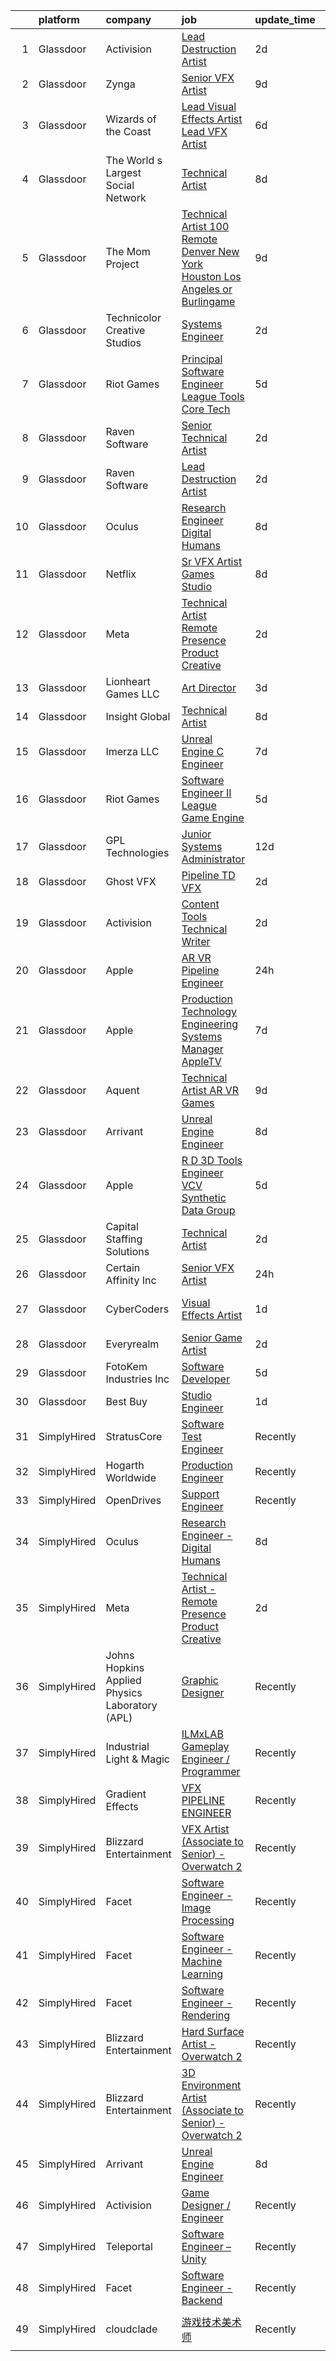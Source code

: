 

|    | platform    | company                                        | job                                                                                                                                                                                                                                                                                                                                                                                                                                                                                                                                                                                                                                                                                                                                                                                                                                                                                                                                                                                                                                                                                                                                                                                                                                                                                                                                                                                                                                                                       | update_time   | location           |
|---:|:------------|:-----------------------------------------------|:--------------------------------------------------------------------------------------------------------------------------------------------------------------------------------------------------------------------------------------------------------------------------------------------------------------------------------------------------------------------------------------------------------------------------------------------------------------------------------------------------------------------------------------------------------------------------------------------------------------------------------------------------------------------------------------------------------------------------------------------------------------------------------------------------------------------------------------------------------------------------------------------------------------------------------------------------------------------------------------------------------------------------------------------------------------------------------------------------------------------------------------------------------------------------------------------------------------------------------------------------------------------------------------------------------------------------------------------------------------------------------------------------------------------------------------------------------------------------|:--------------|:-------------------|
|  1 | Glassdoor   | Activision                                     | [Lead Destruction Artist](https://www.glassdoor.com/partner/jobListing.htm?pos=119&ao=1136043&s=58&guid=00000182f7e0ee5f9221a371c18e977e&src=GD_JOB_AD&t=SR&vt=w&cs=1_dfbc271e&cb=1662016090038&jobListingId=1008101904567&jrtk=3-0-1gbru1rkbjm4j801-1gbru1rkrjcb7800-e8e640fc76d6cf67-)                                                                                                                                                                                                                                                                                                                                                                                                                                                                                                                                                                                                                                                                                                                                                                                                                                                                                                                                                                                                                                                                                                                                                                                  | 2d            | Middleton, WI      |
|  2 | Glassdoor   | Zynga                                          | [Senior VFX Artist](https://www.glassdoor.com/partner/jobListing.htm?pos=125&ao=1136043&s=58&guid=00000182f7e0ee5f9221a371c18e977e&src=GD_JOB_AD&t=SR&vt=w&cs=1_ca3101bd&cb=1662016090038&jobListingId=1008086326565&jrtk=3-0-1gbru1rkbjm4j801-1gbru1rkrjcb7800-69f1496d8a926274-)                                                                                                                                                                                                                                                                                                                                                                                                                                                                                                                                                                                                                                                                                                                                                                                                                                                                                                                                                                                                                                                                                                                                                                                        | 9d            | Chicago, IL        |
|  3 | Glassdoor   | Wizards of the Coast                           | [Lead Visual Effects Artist   Lead VFX Artist](https://www.glassdoor.com/partner/jobListing.htm?pos=121&ao=1136043&s=58&guid=00000182f7e0ee5f9221a371c18e977e&src=GD_JOB_AD&t=SR&vt=w&ea=1&cs=1_d3e750b6&cb=1662016090038&jobListingId=1008093809094&jrtk=3-0-1gbru1rkbjm4j801-1gbru1rkrjcb7800-51b6b1860470191d-)                                                                                                                                                                                                                                                                                                                                                                                                                                                                                                                                                                                                                                                                                                                                                                                                                                                                                                                                                                                                                                                                                                                                                        | 6d            | Renton, WA         |
|  4 | Glassdoor   | The World s Largest Social Network             | [Technical Artist](https://www.glassdoor.com/partner/jobListing.htm?pos=109&ao=1110586&s=58&guid=00000182f7e0ee5f9221a371c18e977e&src=GD_JOB_AD&t=SR&vt=w&ea=1&cs=1_b229cb0a&cb=1662016090036&jobListingId=1008088590383&cpc=334ABAF5D42DC775&jrtk=3-0-1gbru1rkbjm4j801-1gbru1rkrjcb7800-f147dcc1294419ce--6NYlbfkN0DSgjPPcnEdvoK3uuxfISLALE6pB1FR7YSHOr_tSg5_QGIhoz_2VqUepdcKLBLI_zS0AWypoy2BMA95ZVI09ji149TxF1weUrCxuFapVOfkJvJznxMN89s0L4zxQXOCTKoZxUJhzir6xcP2-Hj8i8RVK09lBEkZz_DvRX1qPa3yjvCI8KOBDzP6tMcSiKh-fHy5Xmru2l3i0gmzyOI6y2MzYYKanz3iuGDJeno6v9ULviDCrFfwdhLzxlpUdpMervuHO4nv3jrXc00QqK1WBy9_Jy0v3eHrXR6SqAPKdKTDOUE2newmITnQycUAy4ysEqx-lOVqyu_jYwXa6INWBZTHdBjTnkg-SIOlXM7935OVuk3TwI_baRiNNnRuRT6Goc4TgzfPj_2lSMP2OiNsGkIy1EOANpkRQQSQlXI38eahZ9Pf6tnkqocSEZ7kAc2TCyQTNcNVH_r50umPpK2OMEV7Pu-XxeSWiI5LCvT5hxa3Km2VSwEZemw3pcb3VxHcQe0AJF8LskZxRwVJdqx7qJGY6z141P1aoLBJewqAQKkDw7gqLiYT83mNFH1Wf6i_Sq5VyQkE6QDOOQ%3D%3D)                                                                                                                                                                                                                                                                                                                                                                                                                                                                                                                                   | 8d            | Los Angeles, CA    |
|  5 | Glassdoor   | The Mom Project                                | [Technical Artist  100  Remote  Denver  New York  Houston  Los Angeles  or Burlingame ](https://www.glassdoor.com/partner/jobListing.htm?pos=106&ao=1110586&s=58&guid=00000182f7e0ee5f9221a371c18e977e&src=GD_JOB_AD&t=SR&vt=w&cs=1_453fd310&cb=1662016090036&jobListingId=1008086374102&cpc=C4A69CCDBB3B9599&jrtk=3-0-1gbru1rkbjm4j801-1gbru1rkrjcb7800-def211a1335066d0--6NYlbfkN0BDp_epf89aHDQhKpPegNJQ_ldQpEFZQsM9OcONMGxWx6pU56EKHF58QjVdAUvn2gXbpX5DWfMJNO4kpapWWpE3dw2mRnYK8dMWuRa4JdVCszmjB7tOUk65xjV52BcSMEzn6JL6_0E-7pItqZZBZCKxa7CYYrfTKwGjmwminsvMnwzapH56UNRZoZbHfSN4uRwct35I5gAc8bYXuhtJjdxlNQHkj5Pzh0wPO85C_7cWgGzEQeply_WNhEWy2gzAVsAMLK-yizBLrC1wMLJAHQwdlKM8gbo97HsZJH5qP58jrO_S70VZCnMv--61m4n-kIMYSkLmrP7x46O9bciJkEgWRM-IVK12jxPID7qKPxH6vlbOW-ISOoQdZTZysnsv52pv6wSrsF2hBPxsrFI7r0f8E_cXzbPnKhHNb-2gr0iv4xdxQb5Ea_ELyouskr5iRZ4Xx8npjFsoU7oky7okzbGRJFs-n2GDdYO_R0UZ3Dgv9Nq18jeHmutfbsFXEKDSQTI_QLKCldjOLmsMjcR-EssjUPIKEBn2m4trz8WkwEfiXQ3XpGtcDjbwFhCz6D99z-g%3D)                                                                                                                                                                                                                                                                                                                                                                                                                                                                                 | 9d            | Houston, TX        |
|  6 | Glassdoor   | Technicolor Creative Studios                   | [Systems Engineer](https://www.glassdoor.com/partner/jobListing.htm?pos=120&ao=1136043&s=58&guid=00000182f7e0ee5f9221a371c18e977e&src=GD_JOB_AD&t=SR&vt=w&cs=1_22705d90&cb=1662016090038&jobListingId=1008102704048&jrtk=3-0-1gbru1rkbjm4j801-1gbru1rkrjcb7800-c432b86d3dee0af1-)                                                                                                                                                                                                                                                                                                                                                                                                                                                                                                                                                                                                                                                                                                                                                                                                                                                                                                                                                                                                                                                                                                                                                                                         | 2d            | Chicago, IL        |
|  7 | Glassdoor   | Riot Games                                     | [Principal Software Engineer   League  Tools Core Tech](https://www.glassdoor.com/partner/jobListing.htm?pos=129&ao=1136043&s=58&guid=00000182f7e0ee5f9221a371c18e977e&src=GD_JOB_AD&t=SR&vt=w&ea=1&cs=1_99726803&cb=1662016090042&jobListingId=1008097189664&jrtk=3-0-1gbru1rkbjm4j801-1gbru1rkrjcb7800-e645645b04cd1c82-)                                                                                                                                                                                                                                                                                                                                                                                                                                                                                                                                                                                                                                                                                                                                                                                                                                                                                                                                                                                                                                                                                                                                               | 5d            | Los Angeles, CA    |
|  8 | Glassdoor   | Raven Software                                 | [Senior Technical Artist](https://www.glassdoor.com/partner/jobListing.htm?pos=128&ao=1136043&s=58&guid=00000182f7e0ee5f9221a371c18e977e&src=GD_JOB_AD&t=SR&vt=w&cs=1_fdd64a23&cb=1662016090042&jobListingId=1008100457562&jrtk=3-0-1gbru1rkbjm4j801-1gbru1rkrjcb7800-defb5e213b2b9270-)                                                                                                                                                                                                                                                                                                                                                                                                                                                                                                                                                                                                                                                                                                                                                                                                                                                                                                                                                                                                                                                                                                                                                                                  | 2d            | Middleton, WI      |
|  9 | Glassdoor   | Raven Software                                 | [Lead Destruction Artist](https://www.glassdoor.com/partner/jobListing.htm?pos=124&ao=1136043&s=58&guid=00000182f7e0ee5f9221a371c18e977e&src=GD_JOB_AD&t=SR&vt=w&cs=1_58138b39&cb=1662016090038&jobListingId=1008102114298&jrtk=3-0-1gbru1rkbjm4j801-1gbru1rkrjcb7800-a56fb31eeea0c047-)                                                                                                                                                                                                                                                                                                                                                                                                                                                                                                                                                                                                                                                                                                                                                                                                                                                                                                                                                                                                                                                                                                                                                                                  | 2d            | Middleton, WI      |
| 10 | Glassdoor   | Oculus                                         | [Research Engineer   Digital Humans](https://www.glassdoor.com/partner/jobListing.htm?pos=104&ao=1110586&s=58&guid=00000182f7e0ee5f9221a371c18e977e&src=GD_JOB_AD&t=SR&vt=w&cs=1_b42d47ac&cb=1662016090035&jobListingId=1008089729839&cpc=2CAED5C921A5F994&jrtk=3-0-1gbru1rkbjm4j801-1gbru1rkrjcb7800-1170e5d7079d50e6--6NYlbfkN0DYl4UJW4r1Vl7FEn6T9F-rD9lpC-0oMJVSiWjK_MGUd8e8cHXcpv6KPyjLHZEfqkV4p65aMquXS_Tha0gFEDxZOnAV11vEqSToC59802VSRlDBaKEMchypUM2VtA7u5cIiOei95uzPArMQ5T1ZiEEvzbMwVVSLT6eOjxuTzllhC1NNapf7Iseb0cQxJqEQuv9O-Fd0RfftfdEqGHIr28cQUmAd87D65t75R6JTMyk-k1sJVgZoCoAaz36ELq-5E6SCczAr7w3hAu7TCvFuleMjZrtGkTLvD4TB4gUV8lKcoFWcd5ulyBxnzfsDyNqSv5KMZA30j2i4oGZilBbb2bkaozQMoS1PYsxBezf5nfjtdlhyj8mpqvkljNsIS-e-xo0-2Xbh3UWQDEDN2KDOPkZkLl1LKVZWAIPQOGTj2xgvU1dyyDC238s6PYZMVVMd0H591o8jo3iRvVas5XTBffMc9yIs_1xAYeetkYeT6op7M0IrzhBb3Ous7i8sheqxLzejIgfpRjhNfq00DWEilmkpNKXaVuwvpksegLCRviUZfZCgMYRp__bUBrUxkLMKIV6khOxzuMDPUF-hitoR4awdENRKAmoBVwj6LvISI-BYDF8vDt4e-XiaeYykBSOVZm2T1R1hoIOApS3c8pveTUuaF_LE0_46LWCWFoZw5T22x6Q7J-8KXwcLT14nECUmGvhGLj1KpEaHOizp6N40zKPx2CIhcTC3o6-sKnz_ZYUFcvBl-wvsusK1SV612go0r9-tmXvqru8cWF0pboyIX0_7ZtNgRl50G0LE6YfhL2uuKJYO7fsgz415qqPEajSi00NRzk75AjEhs7g2AIayOhylsHXRc_avPJFkgYme5LwFeSwBn2isYfDwv9Nl2P9F0aXPaZ39M7xJznVbMoLlQBh1t8LrQDHv_DaC1Sx6Su4gX7FwTf8f4eMaJGEQAxJerQBQIpai9KqOapWKJP6x-a0KEp6asDU0EQw0sBV04xqNKF-HfmaTDfr8ksS2N6VbF_9A4seImSN5HaWC1MvNrSURDEJuZfHAWonlDCYEwaNavGQzfwE789yR)                  | 8d            | Sausalito, CA      |
| 11 | Glassdoor   | Netflix                                        | [Sr  VFX Artist   Games Studio](https://www.glassdoor.com/partner/jobListing.htm?pos=114&ao=1136043&s=58&guid=00000182f7e0ee5f9221a371c18e977e&src=GD_JOB_AD&t=SR&vt=w&cs=1_fb1518c3&cb=1662016090037&jobListingId=1008089697723&jrtk=3-0-1gbru1rkbjm4j801-1gbru1rkrjcb7800-164c32bbb8b126c1-)                                                                                                                                                                                                                                                                                                                                                                                                                                                                                                                                                                                                                                                                                                                                                                                                                                                                                                                                                                                                                                                                                                                                                                            | 8d            | Remote             |
| 12 | Glassdoor   | Meta                                           | [Technical Artist   Remote Presence Product Creative](https://www.glassdoor.com/partner/jobListing.htm?pos=108&ao=1110586&s=58&guid=00000182f7e0ee5f9221a371c18e977e&src=GD_JOB_AD&t=SR&vt=w&cs=1_17baa192&cb=1662016090036&jobListingId=1008101171105&cpc=F41FEAB56D215062&jrtk=3-0-1gbru1rkbjm4j801-1gbru1rkrjcb7800-85467b230cdb1f12--6NYlbfkN0DYl4UJW4r1Vl7FEn6T9F-rD9lpC-0oMJVSiWjK_MGUd8e8cHXcpv6KPyjLHZEfqkUqQ3MUZpLff_3c0NCOOAZfaaadDCk6VInjisDfU2K-59ShlDbp3VlJNHySlmqBD-U2eTsVMZDd-pjKhVEqyrrRF1i1GL51CwZw25K3ERkALNiJlucmfi0pTVRmXosyZT7Yea3Fjn7zFSYTcx9HkFrKMRpfHLCbJp0_TNBdO4ZssKpmxjSdK_DLGqnY3bKw0ihDFLmiNxOLSQLoEjO5evYkkcX92Y-f4mC9YL82O7SowawO4DQfKIwdN8sdwsNlONaM-X7L2wbn8xVdDDTwgXkRHg1shPDya7ChrpvsgU3WW5T7K8VKtn3Q82OMZVFnLcQyQXoRRVzgBA3a8yui9GkcDR31-vISEeMU1MAFlmvckiK2fAldY_or0P2C3AKSmTuVAN64zJvSEcYMbWipMdGaJRAoi9zUcpQvmym27njB0uXWbJw3IF3VUUjpRA9Qrik_aZQdZbaRp4TsLaRAsfjC5RG0Phmzw5TIbZac6DoIBeIAGr4_h751SKYXuQ8cyeQ71r5sDy8WLx430pbZdJ2A3jrfTfVaz9bfup5ex78PsEC6CO05r6pHET2wXd0B2_EZ2JEqVBGiX2olaYyO3DWIdtJPevE6HZJxFl4WdSpX_lf6cANFJqDbWgrh8Rio7sJAQIM0zEPKzftewK_6fUbpYc1iJNhljDiGNrfoSEUbQsTg_-nFsxrnI-InCPMy1XkV82x9d06OESsLEsOTq5Z0AhUg5U2ZHUWo599J39iSpObnDx0PJWnDucX30_weZhj7GwDuUtqBlG06F_mJteagylQsuYwJ9yQdsStfvhgJYieEcD-5aSTNLDM_UJD3cla14hU2YhYIAchGZB2DQvfykVGh7xVXyMbGWdFSk8U3-4tjOYZlsFLDoEbnT6jbZjZDsz5a8AIM7aArlGKnmlkMAlzm9_nTSGEaV1lXOzNzsmz0aEo1aqpRTbKg085i5CuSXraSi9oxmWakIB5_MHdurhOHKSBStf7Yrg5J8eml2IQAVRA9UOb7) | 2d            | Remote             |
| 13 | Glassdoor   | Lionheart Games  LLC                           | [Art Director](https://www.glassdoor.com/partner/jobListing.htm?pos=130&ao=1136043&s=58&guid=00000182f7e0ee5f9221a371c18e977e&src=GD_JOB_AD&t=SR&vt=w&ea=1&cs=1_a456b87b&cb=1662016090042&jobListingId=1008098999030&jrtk=3-0-1gbru1rkbjm4j801-1gbru1rkrjcb7800-17046921e110a5c4-)                                                                                                                                                                                                                                                                                                                                                                                                                                                                                                                                                                                                                                                                                                                                                                                                                                                                                                                                                                                                                                                                                                                                                                                        | 3d            | Atlanta, GA        |
| 14 | Glassdoor   | Insight Global                                 | [Technical Artist](https://www.glassdoor.com/partner/jobListing.htm?pos=110&ao=1110586&s=58&guid=00000182f7e0ee5f9221a371c18e977e&src=GD_JOB_AD&t=SR&vt=w&ea=1&cs=1_7ff66418&cb=1662016090037&jobListingId=1008089017679&cpc=C4A69CCDBB3B9599&jrtk=3-0-1gbru1rkbjm4j801-1gbru1rkrjcb7800-a7fbde667ab2a6fc--6NYlbfkN0BKkHZu3wF05EeDimN_p6sYpKCMArvwa95YdH7UpkaBCuXZAtggzO9lGKJZ-EjBDGEdbzM3gPxmlHuICIvOs2FJwMgv4uDhyZtWA_QXg6qexwF2Un89w_ZzG1o_phHsJbMCWJ0eaglmcYnIpDVJcUYPOdMFv_0U6dWcDoK4LiIZ9RnNRVmPJZ3cBoofKbpM5IpKCsn7-cmhpN7aeS0Lbn3hsZqQbC_rhQnAB-ox1vsSusJxabvTItfHfMnkh0L76O2WaYh80iqashdinu1KIp5bjNvcWpGTaWopilG261xy1y3qDT2n2OqQY5YrvO1rja-Z5CGkPqJdOQ0Mo6jJFAhUFj9E1Fe_iWQuBDPv57GZnQqozHHEsQwY4Uq6OQwYk9Sf8wSUcOIqoTbQyQegmnfKvu5ZBBI5F6cwaIaIbJ_OcICbsA63SgSzlZKQJ26pUlHR4R8Rh0Q-0dO3sVTwLJK7GBgsLzDEdklgCjyptc3MtQF8yTa4oKWa)                                                                                                                                                                                                                                                                                                                                                                                                                                                                                                                                                                                                                               | 8d            | Remote             |
| 15 | Glassdoor   | Imerza  LLC                                    | [Unreal Engine   C   Engineer](https://www.glassdoor.com/partner/jobListing.htm?pos=117&ao=1136043&s=58&guid=00000182f7e0ee5f9221a371c18e977e&src=GD_JOB_AD&t=SR&vt=w&ea=1&cs=1_a237cfb1&cb=1662016090037&jobListingId=1008090084789&jrtk=3-0-1gbru1rkbjm4j801-1gbru1rkrjcb7800-e62b0dd0d8193292-)                                                                                                                                                                                                                                                                                                                                                                                                                                                                                                                                                                                                                                                                                                                                                                                                                                                                                                                                                                                                                                                                                                                                                                        | 7d            | Remote             |
| 16 | Glassdoor   | Riot Games                                     | [Software Engineer II   League  Game Engine](https://www.glassdoor.com/partner/jobListing.htm?pos=123&ao=1136043&s=58&guid=00000182f7e0ee5f9221a371c18e977e&src=GD_JOB_AD&t=SR&vt=w&ea=1&cs=1_3001a7a3&cb=1662016090038&jobListingId=1008097189615&jrtk=3-0-1gbru1rkbjm4j801-1gbru1rkrjcb7800-b1da94d861c8e078-)                                                                                                                                                                                                                                                                                                                                                                                                                                                                                                                                                                                                                                                                                                                                                                                                                                                                                                                                                                                                                                                                                                                                                          | 5d            | Los Angeles, CA    |
| 17 | Glassdoor   | GPL Technologies                               | [Junior Systems Administrator](https://www.glassdoor.com/partner/jobListing.htm?pos=127&ao=1136043&s=58&guid=00000182f7e0ee5f9221a371c18e977e&src=GD_JOB_AD&t=SR&vt=w&ea=1&cs=1_67af6f39&cb=1662016090042&jobListingId=1008082256159&jrtk=3-0-1gbru1rkbjm4j801-1gbru1rkrjcb7800-9880634bcb615ef1-)                                                                                                                                                                                                                                                                                                                                                                                                                                                                                                                                                                                                                                                                                                                                                                                                                                                                                                                                                                                                                                                                                                                                                                        | 12d           | New York, NY       |
| 18 | Glassdoor   | Ghost VFX                                      | [Pipeline TD  VFX ](https://www.glassdoor.com/partner/jobListing.htm?pos=122&ao=1136043&s=58&guid=00000182f7e0ee5f9221a371c18e977e&src=GD_JOB_AD&t=SR&vt=w&ea=1&cs=1_b3494462&cb=1662016090038&jobListingId=1008102571086&jrtk=3-0-1gbru1rkbjm4j801-1gbru1rkrjcb7800-2fcae1dd80b279d3-)                                                                                                                                                                                                                                                                                                                                                                                                                                                                                                                                                                                                                                                                                                                                                                                                                                                                                                                                                                                                                                                                                                                                                                                   | 2d            | Burbank, CA        |
| 19 | Glassdoor   | Activision                                     | [Content Tools Technical Writer](https://www.glassdoor.com/partner/jobListing.htm?pos=116&ao=1136043&s=58&guid=00000182f7e0ee5f9221a371c18e977e&src=GD_JOB_AD&t=SR&vt=w&cs=1_ff36e5e9&cb=1662016090037&jobListingId=1008102725720&jrtk=3-0-1gbru1rkbjm4j801-1gbru1rkrjcb7800-676b2ac91bf4d530-)                                                                                                                                                                                                                                                                                                                                                                                                                                                                                                                                                                                                                                                                                                                                                                                                                                                                                                                                                                                                                                                                                                                                                                           | 2d            | Woodland Hills, CA |
| 20 | Glassdoor   | Apple                                          | [AR VR Pipeline Engineer](https://www.glassdoor.com/partner/jobListing.htm?pos=102&ao=1110586&s=58&guid=00000182f7e0ee5f9221a371c18e977e&src=GD_JOB_AD&t=SR&vt=w&cs=1_bc50a3ed&cb=1662016090035&jobListingId=1008105396645&cpc=AC285F3A3ECA6BB0&jrtk=3-0-1gbru1rkbjm4j801-1gbru1rkrjcb7800-c9ac99f385a34465--6NYlbfkN0BvKrLyj5gPmtZO9T8euul8TCxuuKNOtzRJOomxnwSEodTz2Bc-sPZlbtkML8D-m4rJEUgS2vPkgOVI7njqcyrxX869DpGye6ixWwn10iahY1e7v0vW0_yEUbkFwIQL54u2pH-wLan3uP1QN0-cDeLNaBnyjyJWVWVGubk5DmRA8ADd2vlFjq3KFafKSkKisBHiPL2TXzuR0rkboqjGtEzykAxwPjdF4nDe4kepVoHaWGofpspfYQxPtoKPY_4vya5W2RkKpQUbbjG8StGTmlDhk7d4BN8Qzsj4mbhfoEnXStBFRZbTfqk0cm1x28Pb59tk5tuqQE_j56hJ3rGCR7UBecH6UhXfEhh6dN8aTuw3zYXnMPSepy020OOWk_91L1CIlpNAtAwFymowD1fPSjlGkx7q8gKGcIA4D3ihq8WwzDOQ5Y-59iZweThsIyzO6DCYrPEsq7IXV9msusv7btVItkZ46MFcYq9NgJJ3XQjC36K3opcQyxjJUdWo8H4Bmlt3ZfmZ25whJAEoLaXn6grZGmf6dxW6PoufB-wL3JSGBdaYVS1sxBnZLwPgoGLxAkD8Gy6wn8YCzGL16mpHYjNBWMl8S2TAPI09WI399fGnwyZBhBTpx9f6dqTYwar70Ucip_xHLnQPfDw4DE0cyN5bi2rqSNDCubtx7bhPxiEpdBvP7YNCezH9Lty_mXoQUro8RhnZF8kQxxA0yjDDB-UkwUiYF0DGqvuvUN9m0M3Xj5DfCGT-3BH_B7pnoy7s7PcdgUT46JptSWbg7IvemGq6z4GWXyGmzisso5fNeVgfLsE0Nazyu_QxzGZtOnf6jN4MLZuMIysVk96cVcvamFTdI9TlD7SdXUSx2aS8rXv975IpVAKB_viYxkhM9y8bX-0eDo97-r4RZaEsKmtqoKc-JnPShu6ve5xJVKm7pvq2wqXSKTfkju3PitUgql1FIBc%3D)                                                                                                                                               | 24h           | Boulder, CO        |
| 21 | Glassdoor   | Apple                                          | [Production Technology Engineering Systems Manager  AppleTV ](https://www.glassdoor.com/partner/jobListing.htm?pos=111&ao=1110586&s=58&guid=00000182f7e0ee5f9221a371c18e977e&src=GD_JOB_AD&t=SR&vt=w&cs=1_3a17ff78&cb=1662016090037&jobListingId=1008092500974&cpc=654405A9B1E0A9F5&jrtk=3-0-1gbru1rkbjm4j801-1gbru1rkrjcb7800-7cd3791c1d3fc070--6NYlbfkN0BvKrLyj5gPmtZO9T8euul8TCxuuKNOtzRJOomxnwSEodTz2Bc-sPZl29JElYHfcoRnwepFh6bXf-lKZXyeWBmihC8bzkTPvJ4z27h_nudgt_UCKGNv2y5SMftjZoJ1klMQ-GtKdW2xz_n9jUzADIxDRGq3SU4rULh_3dWurRGtyZMhxmoThkFnQeY0TPNmbM4FdCR8utCm9QD5foJapnIl_AT-WMJYf73q3oHGrjbNAc-blk_AO7E2xE57Ijwp68ztGI0nHRm7JkMqCFMo-VNR-NSQUr1UIxGMf2O-PZFF7wPlhG6lJ8LU7VUXQHeqfV3n6l8LzJlGEInFAvgcxZK_7mUL8W8TwoICtawhPQJg2V1iuT-7Yl9J6ySEbgfbnQsAIseVbBvG-3nU-aSzgL0Rb3ImvnW59udXSVlraABiU0_hupru4RkDyP7_qoSKBBsvJVotKV_lNBKM06J8HWzm-FmkI4OLidf6P9vDuDamNV3H-SQ2-lTGSVvrveQmacuHVMRsmDGgsxtDVxpzCQLoGwN_e7athBbblsch4w3HZkSWIr__s1vKefxlBYUS2nrWd38uQNTzX22_sX83vNexQ4MtFkNuDeaaVjcYWGWODDrDH4oa1dHgTfqXW8nKvjGSqi76y3uOMQVIJ1rpYKbDJwDkcejiTDcYhU_M90HzTFKsbJjeugoNuJTrL9hpm7oZtrECxgcTS8XxZIuxjjHZJgHKBrM7hqHQV8twt2Xgzg45v11Fu8OxPzafiuBo1TP4gagSX85jghHI2EWY1i39_hmEu86d-RXjhKi4vS2QLN1-v5B1GgSK-3gk4E86vMZOfhIkXpsETbGRTRQWKI3hVWs0Ka1aWerxcSrj59HMlH58J7XDFnjX7wn2QECKVghoxuiy3lnopLywmscoulzTnjFqq717JRO8Mww7v7NBETsEcnX-k77XKei1Vd8uBRfc8ndYqXx3ATnzYyt2h_NuF5mBqB8Ssho4EYrdUFJ4dQ%3D%3D)                                                             | 7d            | Culver City, CA    |
| 22 | Glassdoor   | Aquent                                         | [Technical Artist   AR   VR   Games](https://www.glassdoor.com/partner/jobListing.htm?pos=113&ao=1110586&s=58&guid=00000182f7e0ee5f9221a371c18e977e&src=GD_JOB_AD&t=SR&vt=w&cs=1_c1180531&cb=1662016090037&jobListingId=1008086772700&cpc=3BA4CE39D5B5DEF5&jrtk=3-0-1gbru1rkbjm4j801-1gbru1rkrjcb7800-805c6dc44424477d--6NYlbfkN0DMrcEu7yrtATojKJA7cEzGQ3FdRGWLh0CZQInL4ECGI9gD0Wolx9R2v-Aex0-GK04kX544nbyaW8s9dJMvki_EvMa9Eu9YOZ67GwZDVQ-SrtZz4RE7f7IMD1UDg3oTKhtW5cUM0rLbsBONJC7MU7sMEoupUWqvRo1LSy8_VR_X0FSlEe7Am3__cBpStDSXfGEYxA87PKNJqAJQvgbujB7YyGAHUEfc-qoFdTeSU3-9FZi-bEg9o6lzKWOa9PQXmUjiVxQZRi8CM5KBKpocdWxfe2npyQgxmVDhra9-a1LQNyRYRsjsl_OGIUVan0133uSnjirOb-DaKldLnFhd1MT72konad05C5eZFVcK9EYXfO96E1iZHvlAfCrULan8_lXiskHCPjTCPeErf1DFTTD8vDyX86uNV49nO1ihzeuH-vnblOzj9MzQTmByc4hau9U%3D)                                                                                                                                                                                                                                                                                                                                                                                                                                                                                                                                                                                                                                                                    | 9d            | Denver, CO         |
| 23 | Glassdoor   | Arrivant                                       | [Unreal Engine Engineer](https://www.glassdoor.com/partner/jobListing.htm?pos=101&ao=1110586&s=58&guid=00000182f7e0ee5f9221a371c18e977e&src=GD_JOB_AD&t=SR&vt=w&ea=1&cs=1_8ce5712b&cb=1662016090035&jobListingId=1008089802825&cpc=6A22310A23505C64&jrtk=3-0-1gbru1rkbjm4j801-1gbru1rkrjcb7800-e5217a312dbf1f02--6NYlbfkN0DSgjPPcnEdvoK3uuxfISLALE6pB1FR7YSHOr_tSg5_QCn410VK5Ds4bQGcKtrI54-qYzWIzv5NJktXftqy8THeu3kw2y1ZXJJCQPvuQX0JTWIj6-QFbOlGSdn-436E-Z4V0FA4BnNAx_k4fyA4im-CLpqIae37JPEZYCNJ-RNTR3pjB_aoZ74GIwpFRkAx2Cet9Lj8Wl-x7jfAyg7KkS-gY0_Q_3RMFsXCS9gHVWWkyDpvPWBoKFVhiG9fIlU74gadXT75GprkYl1PlSDMuwtqfp3CAG2ALYvE4CN31BuYWFNc-PGboWrpyHbh0sMwOQH4ambdRswGptnZfo_0JTkDHHYiI9pwfIEnJOIx9S46KTmjB7J-aZQbfIcN2hDHgjcE1PGomEcQPoO-dqSR-jKLFneYAPBJ4dYP49h3Djze30MaMDroYD9sZ6N1O1qOKFLh23Q-_VFKvnq6FaKAr6tZzUozbsoGSHfXCsko_9yLPK0hjYQ8oVilt6oyo5zbbYlWn-QiayqAJwDfzl7TyIKiigK_lkAVwSC7G27qC-PcEXFlv_ADwpsni5NpbwUwBAA%3D)                                                                                                                                                                                                                                                                                                                                                                                                                                                                                                                                           | 8d            | Los Angeles, CA    |
| 24 | Glassdoor   | Apple                                          | [R D 3D Tools Engineer  VCV Synthetic Data Group](https://www.glassdoor.com/partner/jobListing.htm?pos=107&ao=1110586&s=58&guid=00000182f7e0ee5f9221a371c18e977e&src=GD_JOB_AD&t=SR&vt=w&cs=1_ba3dc592&cb=1662016090036&jobListingId=1008095803089&cpc=654405A9B1E0A9F5&jrtk=3-0-1gbru1rkbjm4j801-1gbru1rkrjcb7800-71e1d8c9e0a54c6e--6NYlbfkN0BvKrLyj5gPmtZO9T8euul8TCxuuKNOtzRJOomxnwSEodTz2Bc-sPZlz8WNnvX-SLl1mwZlSYzalv-iwLnvKCYAL5w1Iw0BV92qz43mmRRnoT9Bofh8GYQ34IdsZyHq3FSwzXYfYJTmtO0TVdB-892AaFd98e2sBjeXGF8QXzLyRPCEjqKN62HpaW0igjA5g3M17ddzzA4uiqphAHkpoQ_sN4rzwU-vYHd27cW70_bvCnLTbWBVRyldD3ax-Rqp4FqYTlRwu_yra3vEr1j5Sh5T-QrcmTGRkYKL6KyewyiuMSiyFmsj7L2nWJ1aW3lzqxE65zmLIDgEuGT3efpeegAfVs8ymaaQv3WA85hMxhLlrx8s9z-LDhh1ibdPfGu4tTNvA_hPwTbrvUmRmzbOD88Pmp0R_ST9RPzloUIlVFiaNvw8o0sWampT-98ceQoZGqnNuQ25R1YCoZ24WBUrMma7g8AxUDsiM-H6EHZAudzhEvUAY2PasAxOxJqAs_8ro0IplYC-c5eQqzd0vnKcgUcfI9JGXwp3-kDhe9F0y2xd7IfriEqApZiACQKWWqdmU7MGQP8SexLjJcLocXSgdrBpnBmC7ydp4piYR51u8q5rEJYaUTWniz6UEzYPV8NAmx-f0kuUNTmdE8PaXOytht3fXOaVcVpXh_8vvfBoolcOxdAqie2Pr_a43ob8kodoVqmA3FjIUnz6RgwKLlun2M_ppXuRVLgJEtbETzWrD-aI8Woj8YrUff5PNC3DoFzM-EnH84VG764pbNf5Z67J15VdsctuTC0Ras36nl5-qF1x72ScIx1Osx4ZCsxTHi9ffPlhLNB_WRPBsCw44Gq4heztFvCf8WS8eGso2Zt56oFvwC4hSJFkqLcmys7VRECobe0-CC2WO1MNo2Ltxp0VeZxTCh8gjWv82dZIOLSWSDQB5Q_HX-5Y30ccCNHLTyOvV-pBvJbRiEuuV1tmcm4_Cp_5tqKeHXuc5E8%3D)                                                                                       | 5d            | Seattle, WA        |
| 25 | Glassdoor   | Capital Staffing Solutions                     | [Technical Artist](https://www.glassdoor.com/partner/jobListing.htm?pos=112&ao=1110586&s=58&guid=00000182f7e0ee5f9221a371c18e977e&src=GD_JOB_AD&t=SR&vt=w&ea=1&cs=1_60b0f94c&cb=1662016090037&jobListingId=1008101520909&cpc=8795CF9063CD573D&jrtk=3-0-1gbru1rkbjm4j801-1gbru1rkrjcb7800-2594772f1889edda--6NYlbfkN0AHXq2vAVwR3IH7wgnTMdWCa3HguypIXx0DFudX-u0zu6XSU0N9gDGCMsnO9yvyAfN7z4WSmhge0rgvcX5d_W3PRhg5OOYFYOWXoEsZH8946wWUVcCTpPDayghY0BitPSojQogVse2UrV1JirFDsqSzBMjkhpQkjk1QuxNfjBHinuCB-fwxfD1HUw5MAk93Np19VzYCmcYCL_IDFc98oUuQ313PJNhuXBkqBE6Pwk-fpHgEV0rx3AXaFhxT3gGjxWKp_wXbm1mxsK-ZRRAQfSbM_GN2BgJCRP-hy3NF3KfwOqq3hXMRtxwbuyNDuHJu7zxNIZeZAgMrAA91fLDEpsN4HfUGh2ZDz39B7U1vNuosfUrXHUu8pNbejn6SY8h6W8q0kwvq_GYiWr6hybistpHfYxrf1V_9ZCR1Gl1kGjX88TPmTDiA-BGR5KpK4Nr-QnC85ALajTo3TAoCzgcj1IWi7h7CVYrGvV-z0B8IeOxjpKpBw7po9gj_)                                                                                                                                                                                                                                                                                                                                                                                                                                                                                                                                                                                                                               | 2d            | New York, NY       |
| 26 | Glassdoor   | Certain Affinity  Inc                          | [Senior VFX Artist](https://www.glassdoor.com/partner/jobListing.htm?pos=118&ao=1136043&s=58&guid=00000182f7e0ee5f9221a371c18e977e&src=GD_JOB_AD&t=SR&vt=w&cs=1_407affb1&cb=1662016090037&jobListingId=1008107452375&jrtk=3-0-1gbru1rkbjm4j801-1gbru1rkrjcb7800-8aef51458d8bbf51-)                                                                                                                                                                                                                                                                                                                                                                                                                                                                                                                                                                                                                                                                                                                                                                                                                                                                                                                                                                                                                                                                                                                                                                                        | 24h           | Remote             |
| 27 | Glassdoor   | CyberCoders                                    | [Visual Effects Artist](https://www.glassdoor.com/partner/jobListing.htm?pos=105&ao=1110586&s=58&guid=00000182f7e0ee5f9221a371c18e977e&src=GD_JOB_AD&t=SR&vt=w&ea=1&cs=1_d19c9839&cb=1662016090036&jobListingId=1008104557032&cpc=C4A69CCDBB3B9599&jrtk=3-0-1gbru1rkbjm4j801-1gbru1rkrjcb7800-1998f560361b209f--6NYlbfkN0CpFJQzrgRR8WqXWK1qKKEqALWJw739KlKqr2H-MSI4eoBlI4EFrmor2FYZMP3muM2_qjxn6QbR6H1tzv79vL7_ZCjaCzAR_1_8yVX9eZUd0mEphjg6Qw9YzCdm5Dkqqm6C6pSGWqh8tZO386dINFQoJ1dtID_lcF1Pl_WllKaVSf5v0glpm8kNhBdo5Pl2C8p1kaTi1bmvoxugNUmPI0fjrT-MQjYzlWvHbKlkuXszD9hQGTb6M_WA97R0QOSoIvkUdsjafaBCZPFBDpMdxrTm3sJc6OLm8M32N-0k88qMPK6is7IYOTbED1Gk7fn5WBFjUzN8GdC8pzEOx3SiaByy8Gt7Hrak10nzExyPxnSL9qXC-jbwgDY2WXUdboExIcVaO_Mhd_EWQ8z2voYtoN4cEZ3ltmbL-bImHHTGOB8rt7OL_PDVvk6wani4oSZsC-W5dzmxrLtxCGDnx0jBCKh9-u4dPxhcGi2eHpXedCRQSLWLu1yMTEfow4sbHgx6jlIbUJWx8dzISukcHyVYCUdkpXH9hqtkBeQnCYCdpciUV5Bv6EmOej79R1YsTL75nynJyR3lPziGf070LEbNpZBiSaasY3dQJulnTdmma2yeU4W_93sQ_h9T8-c7jS-JwITCCtTdFJGsYC5Gu2dJihphy4D32kIxYFfGCu25wJD4EKOcX_-wZKc8_JUovyP1S5axljPbjfwv9r-ZMFXy1yj3tc0xBMNAyOtM5iXZQUCD707wydE6SrV6w32U0MJXFlGf2MtfEHQxdppwJGAyhdcryUzRIwRdOZLjf_xQat9C8U1sBiwnwlf8SLzU44rUtR0rZiLzXH4gZaSSI7o-1evWHyg-SseHjdNfEAUN2IDMCwdqHPXuWXjCLFPlbWeXL6LLuGEnVkr-Irl1vLBh_SfWfx9ekUBWul8Ud7qGBq8EteY8_5t4jDeTcXjjPjjwvgIe2ePSajxWVYc9_nhlemQF)                                                                                                                          | 1d            | Los Angeles, CA    |
| 28 | Glassdoor   | Everyrealm                                     | [Senior Game Artist](https://www.glassdoor.com/partner/jobListing.htm?pos=126&ao=1136043&s=58&guid=00000182f7e0ee5f9221a371c18e977e&src=GD_JOB_AD&t=SR&vt=w&ea=1&cs=1_925e7cb3&cb=1662016090042&jobListingId=1008101956724&jrtk=3-0-1gbru1rkbjm4j801-1gbru1rkrjcb7800-b26474791e42bdb6-)                                                                                                                                                                                                                                                                                                                                                                                                                                                                                                                                                                                                                                                                                                                                                                                                                                                                                                                                                                                                                                                                                                                                                                                  | 2d            | Remote             |
| 29 | Glassdoor   | FotoKem Industries  Inc                        | [Software Developer](https://www.glassdoor.com/partner/jobListing.htm?pos=103&ao=1110586&s=58&guid=00000182f7e0ee5f9221a371c18e977e&src=GD_JOB_AD&t=SR&vt=w&ea=1&cs=1_8c65b339&cb=1662016090035&jobListingId=1008097693181&cpc=B101C867B3EF2D75&jrtk=3-0-1gbru1rkbjm4j801-1gbru1rkrjcb7800-054f91fed2e5d212--6NYlbfkN0C-_Nk7Usl_1J2NY8w4_evn42ebA2gcVV_8-SeR6TUObqAr62M1qrZuaKejzl0k0dk_PBloJ1voZ6Oml3MU34oRXAE5zvmfOJQbCDOA7t2bKYvek6nVAzpVZZf9YtmwOVUp45zU208-aFMjqGtrYSUs1DKf9MNOEaJZn09dEBCbb2oJ8vEHiYwwQe6DsIlALpB1SKw94CRGHmHXa1AS3s_uDTaQmLJY5XI1Ar_wYpfhP0KxWCnjwDbFosM-JrAIKpPvGEw7r2biIfoktmvD5FI5UGMYfKkL-ABoCb8_FENgLphIq9FNsqsDhc5avVBrv1l7t1JfYUg9HxBnhUN0Z2Dsyf92ZLjQHMnxADHgHwXJeT_rTHrzvG19oCb_L_6zUXjgkWIkecHDlF9f-EN6MfVQSAcQqs9nq3SgA0rUvmNfD2FPPrn63LR1MPSNpfZhzZEULPvoFn3_HJx0-rvgRk1YcxhmG1aadVe4LE_9TFzEZc_r6iKyXYEfRQmqPJzCIy3_N82HL5pw7A%3D%3D)                                                                                                                                                                                                                                                                                                                                                                                                                                                                                                                                                                                                 | 5d            | Burbank, CA        |
| 30 | Glassdoor   | Best Buy                                       | [Studio Engineer](https://www.glassdoor.com/partner/jobListing.htm?pos=115&ao=1136043&s=58&guid=00000182f7e0ee5f9221a371c18e977e&src=GD_JOB_AD&t=SR&vt=w&cs=1_c4f77368&cb=1662016090037&jobListingId=1008103829809&jrtk=3-0-1gbru1rkbjm4j801-1gbru1rkrjcb7800-89feb7922c3e7e6b-)                                                                                                                                                                                                                                                                                                                                                                                                                                                                                                                                                                                                                                                                                                                                                                                                                                                                                                                                                                                                                                                                                                                                                                                          | 1d            | Richfield, MN      |
| 31 | SimplyHired | StratusCore                                    | [Software Test Engineer](https://www.simplyhired.com/job/aOGYDGVDK83Hz36mzFZncYUNgGThbRe4d03IXfkihr8svAuEQu1e3g?q=vfx+engineer)                                                                                                                                                                                                                                                                                                                                                                                                                                                                                                                                                                                                                                                                                                                                                                                                                                                                                                                                                                                                                                                                                                                                                                                                                                                                                                                                           | Recently      | Seattle, WA        |
| 32 | SimplyHired | Hogarth Worldwide                              | [Production Engineer](https://www.simplyhired.com/job/HkGfvdzR06xTYb3UMH_GO7h_WmpWXe2xsG3pnd9Rb3ps7hGBbua4yQ?q=vfx+engineer)                                                                                                                                                                                                                                                                                                                                                                                                                                                                                                                                                                                                                                                                                                                                                                                                                                                                                                                                                                                                                                                                                                                                                                                                                                                                                                                                              | Recently      | New York, NY       |
| 33 | SimplyHired | OpenDrives                                     | [Support Engineer](https://www.simplyhired.com/job/zeQfBtRvpjd-9Qb80Fz9S1A0GPcgr6ZEUP3JDWxZVIAoArcfkOJo4w?q=vfx+engineer)                                                                                                                                                                                                                                                                                                                                                                                                                                                                                                                                                                                                                                                                                                                                                                                                                                                                                                                                                                                                                                                                                                                                                                                                                                                                                                                                                 | Recently      | Remote             |
| 34 | SimplyHired | Oculus                                         | [Research Engineer - Digital Humans](https://www.simplyhired.com/job/RPi93xTkL3ttpWk-8Uz9g-roXtdIaPz-Ig9nRfjQiwcXoZCn3nsaOA?q=vfx+engineer)                                                                                                                                                                                                                                                                                                                                                                                                                                                                                                                                                                                                                                                                                                                                                                                                                                                                                                                                                                                                                                                                                                                                                                                                                                                                                                                               | 8d            | Sausalito, CA      |
| 35 | SimplyHired | Meta                                           | [Technical Artist - Remote Presence Product Creative](https://www.simplyhired.com/job/DWGoUJq0dMW2xApn7A6nUCl5ZLWxkZBhK807-tN67yFWf-9_MtGKXg?q=vfx+engineer)                                                                                                                                                                                                                                                                                                                                                                                                                                                                                                                                                                                                                                                                                                                                                                                                                                                                                                                                                                                                                                                                                                                                                                                                                                                                                                              | 2d            | Remote             |
| 36 | SimplyHired | Johns Hopkins Applied Physics Laboratory (APL) | [Graphic Designer](https://www.simplyhired.com/job/qGHtNnvDZsyi1u2c2ajCp71Ah6JDiPm6mQMoy7LUhAGhl3nNdI7Peg?q=vfx+engineer)                                                                                                                                                                                                                                                                                                                                                                                                                                                                                                                                                                                                                                                                                                                                                                                                                                                                                                                                                                                                                                                                                                                                                                                                                                                                                                                                                 | Recently      | Laurel, MD         |
| 37 | SimplyHired | Industrial Light & Magic                       | [ILMxLAB Gameplay Engineer / Programmer](https://www.simplyhired.com/job/aTJ1ezwXFuGj-EiLVaHXTlideZ0GwZ1daEAFLOeP_kjJf87YrHVPFA?q=vfx+engineer)                                                                                                                                                                                                                                                                                                                                                                                                                                                                                                                                                                                                                                                                                                                                                                                                                                                                                                                                                                                                                                                                                                                                                                                                                                                                                                                           | Recently      | San Francisco, CA  |
| 38 | SimplyHired | Gradient Effects                               | [VFX PIPELINE ENGINEER](https://www.simplyhired.com/job/L5OAyKGUnwDawrCWzGNO2bwpuyy6IFx3pa2fhsL0ImqUDfPpQxW6Jg?q=vfx+engineer)                                                                                                                                                                                                                                                                                                                                                                                                                                                                                                                                                                                                                                                                                                                                                                                                                                                                                                                                                                                                                                                                                                                                                                                                                                                                                                                                            | Recently      | Los Angeles, CA    |
| 39 | SimplyHired | Blizzard Entertainment                         | [VFX Artist (Associate to Senior) - Overwatch 2](https://www.simplyhired.com/job/2d70J5UkkZ2YmvlvJfcaEqf0vVFEZwLt57euRMmQlk3Afx_2Q_gYzw?q=vfx+engineer)                                                                                                                                                                                                                                                                                                                                                                                                                                                                                                                                                                                                                                                                                                                                                                                                                                                                                                                                                                                                                                                                                                                                                                                                                                                                                                                   | Recently      | Irvine, CA         |
| 40 | SimplyHired | Facet                                          | [Software Engineer - Image Processing](https://www.simplyhired.com/job/3znJCHAbYihtiOtJFInlFf2aFXm1CnGM03gqrMJxz8VyZGoe0lHYMg?q=vfx+engineer)                                                                                                                                                                                                                                                                                                                                                                                                                                                                                                                                                                                                                                                                                                                                                                                                                                                                                                                                                                                                                                                                                                                                                                                                                                                                                                                             | Recently      | San Francisco, CA  |
| 41 | SimplyHired | Facet                                          | [Software Engineer - Machine Learning](https://www.simplyhired.com/job/rRl7LpYqGiIowLAwzbrNzMgXtXTFbKgtp-z9fo66PKEqX4Q6nYlO_w?q=vfx+engineer)                                                                                                                                                                                                                                                                                                                                                                                                                                                                                                                                                                                                                                                                                                                                                                                                                                                                                                                                                                                                                                                                                                                                                                                                                                                                                                                             | Recently      | San Francisco, CA  |
| 42 | SimplyHired | Facet                                          | [Software Engineer - Rendering](https://www.simplyhired.com/job/qAQvGKrYmG4qlpCc_FgwjeYPlCzpQygWyByqUWnIrDeYJtPeJ74FQw?q=vfx+engineer)                                                                                                                                                                                                                                                                                                                                                                                                                                                                                                                                                                                                                                                                                                                                                                                                                                                                                                                                                                                                                                                                                                                                                                                                                                                                                                                                    | Recently      | San Francisco, CA  |
| 43 | SimplyHired | Blizzard Entertainment                         | [Hard Surface Artist - Overwatch 2](https://www.simplyhired.com/job/6UbuxcizWm0FGl0VWvCtYyHq-2-jjcWZ_YsxRvD4XaS9M8_zOx_FMA?q=vfx+engineer)                                                                                                                                                                                                                                                                                                                                                                                                                                                                                                                                                                                                                                                                                                                                                                                                                                                                                                                                                                                                                                                                                                                                                                                                                                                                                                                                | Recently      | Irvine, CA         |
| 44 | SimplyHired | Blizzard Entertainment                         | [3D Environment Artist (Associate to Senior) - Overwatch 2](https://www.simplyhired.com/job/pw88DtF0EULjjFMy83MMr_Hg0HBZII6DCgYGL9C12joglMD-Z-Xwnw?q=vfx+engineer)                                                                                                                                                                                                                                                                                                                                                                                                                                                                                                                                                                                                                                                                                                                                                                                                                                                                                                                                                                                                                                                                                                                                                                                                                                                                                                        | Recently      | Irvine, CA         |
| 45 | SimplyHired | Arrivant                                       | [Unreal Engine Engineer](https://www.simplyhired.com/job/5kRjBYL0uvj-a0ythAxRWaJPhBTd4Tud95JHpIjZZ371QpKwYlkIzQ?q=vfx+engineer)                                                                                                                                                                                                                                                                                                                                                                                                                                                                                                                                                                                                                                                                                                                                                                                                                                                                                                                                                                                                                                                                                                                                                                                                                                                                                                                                           | 8d            | Los Angeles, CA    |
| 46 | SimplyHired | Activision                                     | [Game Designer / Engineer](https://www.simplyhired.com/job/mvyJVImSNkRNGU7RQRq9NK4bP0WyGwVdbqKTESj9aJHphHk9dScNEg?q=vfx+engineer)                                                                                                                                                                                                                                                                                                                                                                                                                                                                                                                                                                                                                                                                                                                                                                                                                                                                                                                                                                                                                                                                                                                                                                                                                                                                                                                                         | Recently      | Austin, TX         |
| 47 | SimplyHired | Teleportal                                     | [Software Engineer – Unity](https://www.simplyhired.com/job/U01SrNCdaTYrZ4QRxBfL5yHDd4v1jD1-oTLFHKeuSIyfvwU1yzfxvQ?q=vfx+engineer)                                                                                                                                                                                                                                                                                                                                                                                                                                                                                                                                                                                                                                                                                                                                                                                                                                                                                                                                                                                                                                                                                                                                                                                                                                                                                                                                        | Recently      | Culver City, CA    |
| 48 | SimplyHired | Facet                                          | [Software Engineer - Backend](https://www.simplyhired.com/job/lQDRtFtwWYzbQCujwBqHrb8jyKKOiWGBY4FYOSnD9i9vg-UGPNsNMA?q=vfx+engineer)                                                                                                                                                                                                                                                                                                                                                                                                                                                                                                                                                                                                                                                                                                                                                                                                                                                                                                                                                                                                                                                                                                                                                                                                                                                                                                                                      | Recently      | San Francisco, CA  |
| 49 | SimplyHired | cloudclade                                     | [游戏技术美术师](https://www.simplyhired.com/job/pSO4IJacoTKqOYwceaSzXCLyuDhzXx65fnAFWovItCEpcMRA5JnEgw?q=vfx+engineer)                                                                                                                                                                                                                                                                                                                                                                                                                                                                                                                                                                                                                                                                                                                                                                                                                                                                                                                                                                                                                                                                                                                                                                                                                                                                                                                                                          | Recently      | San Francisco, CA  |